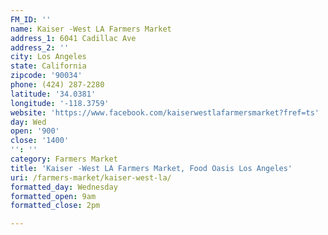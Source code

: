 ```yaml
---
FM_ID: ''
name: Kaiser -West LA Farmers Market
address_1: 6041 Cadillac Ave
address_2: ''
city: Los Angeles
state: California
zipcode: '90034'
phone: (424) 287-2280
latitude: '34.0381'
longitude: '-118.3759'
website: 'https://www.facebook.com/kaiserwestlafarmersmarket?fref=ts'
day: Wed
open: '900'
close: '1400'
'': ''
category: Farmers Market
title: 'Kaiser -West LA Farmers Market, Food Oasis Los Angeles'
uri: /farmers-market/kaiser-west-la/
formatted_day: Wednesday
formatted_open: 9am
formatted_close: 2pm

---
```

